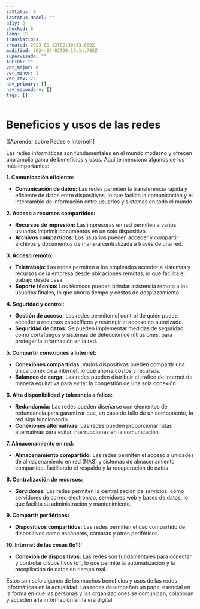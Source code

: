 ```yaml
---
iaStatus: 0
iaStatus_Model: ""
a11y: 0
checked: 0
lang: ES
translations: 
created: 2023-09-13T02:30:53.000Z
modified: 2024-04-03T20:19:14.782Z
supervisado: ""
ACCION: ""
ver_major: 0
ver_minor: 1
ver_rev: 23
nav_primary: []
nav_secondary: []
tags: []
---
```

# Beneficios y usos de las redes

[[Aprender sobre Redes e Internet]]

Las redes informáticas son fundamentales en el mundo moderno y ofrecen una amplia gama de beneficios y usos. Aquí te menciono algunos de los más importantes:

**1. Comunicación eficiente:**

- **Comunicación de datos:** Las redes permiten la transferencia rápida y eficiente de datos entre dispositivos, lo que facilita la comunicación y el intercambio de información entre usuarios y sistemas en todo el mundo.

**2. Acceso a recursos compartidos:**

- **Recursos de impresión:** Las impresoras en red permiten a varios usuarios imprimir documentos en un solo dispositivo.
- **Archivos compartidos:** Los usuarios pueden acceder y compartir archivos y documentos de manera centralizada a través de una red.

**3. Acceso remoto:**

- **Teletrabajo:** Las redes permiten a los empleados acceder a sistemas y recursos de la empresa desde ubicaciones remotas, lo que facilita el trabajo desde casa.
- **Soporte técnico:** Los técnicos pueden brindar asistencia remota a los usuarios finales, lo que ahorra tiempo y costos de desplazamiento.

**4. Seguridad y control:**

- **Gestión de acceso:** Las redes permiten el control de quién puede acceder a recursos específicos y restringir el acceso no autorizado.
- **Seguridad de datos:** Se pueden implementar medidas de seguridad, como cortafuegos y sistemas de detección de intrusiones, para proteger la información en la red.

**5. Compartir conexiones a Internet:**

- **Conexiones compartidas:** Varios dispositivos pueden compartir una única conexión a Internet, lo que ahorra costos y recursos.
- **Balanceo de carga:** Las redes pueden distribuir el tráfico de Internet de manera equitativa para evitar la congestión de una sola conexión.

**6. Alta disponibilidad y tolerancia a fallos:**

- **Redundancia:** Las redes pueden diseñarse con elementos de redundancia para garantizar que, en caso de fallo de un componente, la red siga funcionando.
- **Conexiones alternativas:** Las redes pueden proporcionar rutas alternativas para evitar interrupciones en la comunicación.

**7. Almacenamiento en red:**

- **Almacenamiento compartido:** Las redes permiten el acceso a unidades de almacenamiento en red (NAS) y sistemas de almacenamiento compartido, facilitando el respaldo y la recuperación de datos.

**8. Centralización de recursos:**

- **Servidores:** Las redes permiten la centralización de servicios, como servidores de correo electrónico, servidores web y bases de datos, lo que facilita su administración y mantenimiento.

**9. Compartir periféricos:**

- **Dispositivos compartidos:** Las redes permiten el uso compartido de dispositivos como escáneres, cámaras y otros periféricos.

**10. Internet de las cosas (IoT):**

- **Conexión de dispositivos:** Las redes son fundamentales para conectar y controlar dispositivos IoT, lo que permite la automatización y la recopilación de datos en tiempo real.

Estos son solo algunos de los muchos beneficios y usos de las redes informáticas en la actualidad. Las redes desempeñan un papel esencial en la forma en que las personas y las organizaciones se comunican, colaboran y acceden a la información en la era digital.